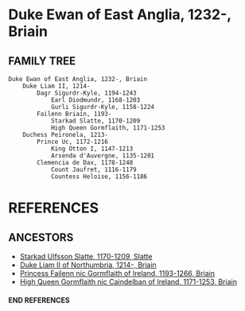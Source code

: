 # Duke Ewan of East Anglia, 1232-, Briain

## FAMILY TREE

```
Duke Ewan of East Anglia, 1232-, Briain
	Duke Liam II, 1214-
		Dagr Sigurdr-Kyle, 1194-1243
			Earl Diodmundr, 1168-1203
			Gurli Sigurdr-Kyle, 1158-1224
		Failenn Briain, 1193-
			Starkad Slatte, 1170-1209
			High Queen Gormflaith, 1171-1253
	Duchess Peironela, 1213-
		Prince Uc, 1172-1216
			King Otton I, 1147-1213
			Arsenda d'Auvergne, 1135-1201
		Clemencia de Dax, 1178-1248
			Count Jaufret, 1116-1179
			Countess Heloise, 1156-1186
```


# REFERENCES

## ANCESTORS
* [Starkad Ulfsson Slatte, 1170-1209, Slatte](starkad_ulfsson_1170.md)
* [Duke Liam II of Northumbria, 1214-, Briain](liam_ii_1214.md)
* [Princess Failenn nic Gormflaith of Ireland, 1193-1266, Briain](failenn_nic_gormflaith_1193.md)
* [High Queen Gormflaith nic Caindelban of Ireland, 1171-1253, Briain](gormflaith_nic_caindelban_1171.md)
#### END REFERENCES